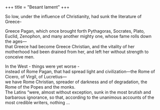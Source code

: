 +++
title = "Besant lament"
+++

So low, under the influence of Christianity, had sunk the literature of Greece-  

Greece Pagan, which once brought forth Pythagoras, Socrates, Plato, Euclid, Zenophon, and many another mighty one, whose fame rolls down the ages—  
that Greece had become Greece Christian, and the vitality of her motherhood had been drained from her, and left her without strength to conceive men. 

In the West - things were yet worse -  
instead of Rome Pagan, that had spread light and civilization—the Rome of Cicero, of Virgil, of Lucretius—  
we have Rome Christian, spreader of darkness and of degradation, the Rome of the Popes and the monks.  
The Latins “were, almost without exception, sunk in the most brutish and barbarous ignorance, so that, according to the unanimous accounts of the most credible writers, nothing ...